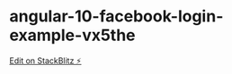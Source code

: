 # angular-10-facebook-login-example-vx5the

[Edit on StackBlitz ⚡️](https://stackblitz.com/edit/angular-10-facebook-login-example-vx5the)